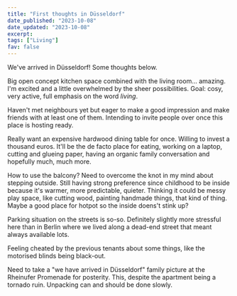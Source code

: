 ```yaml
---
title: "First thoughts in Düsseldorf"
date_published: "2023-10-08"
date_updated: "2023-10-08"
excerpt:
tags: ["Living"]
fav: false
---
```


We've arrived in Düsseldorf! Some thoughts below.

Big open concept kitchen space combined with the living room... amazing. I'm excited and a little overwhelmed by the sheer possibilities. Goal: cosy, very active, full emphasis on the word _living_.

Haven't met neighbours yet but eager to make a good impression and make friends with at least one of them. Intending to invite people over once this place is hosting ready.

Really want an expensive hardwood dining table for once. Willing to invest a thousand euros. It'll be the de facto place for eating, working on a laptop, cutting and glueing paper, having an organic family conversation and hopefully much, much more.

How to use the balcony? Need to overcome the knot in my mind about stepping outside. Still having strong preference since childhood to be inside because it's warmer, more predictable, quieter. Thinking it could be messy play space, like cutting wood, painting handmade things, that kind of thing. Maybe a good place for hotpot so the inside doens't stink up?

Parking situation on the streets is so-so. Definitely slightly more stressful here than in Berlin where we lived along a dead-end street that meant always available lots.

Feeling cheated by the previous tenants about some things, like the motorised blinds being black-out.

Need to take a "we have arrived in Düsseldorf" family picture at the Rheinufer Promenade for posterity. This, despite the apartment being a tornado ruin. Unpacking can and should be done slowly.
